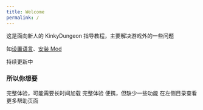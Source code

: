 ```yaml
---
title: Welcome
permalink: /
---
```


这是面向新人的 KinkyDungeon 指导教程，主要解决游戏外的一些问题

如[设置语言](/gamesettings/language)、[安装 Mod](/gamesettings/mods)

持续更新中

### 所以你想要

<CardGrid>
    <LinkCard icon="fa7-brands:edge" title="在浏览器中游玩" href="/getgame/browser/">
        完整体验，可能需要长时间加载
    </LinkCard>
    <LinkCard icon="material-symbols:monitor-outline" title="在电脑上游玩" href="/getgame/application/">
        完整体验
    </LinkCard>
    <LinkCard icon="material-symbols:mobile-outline" title="在手机上游玩" href="/getgame/mobile/">
        便携，但缺少一些功能
    </LinkCard>
    <Card title="更多帮助" icon="material-symbols:more-horiz">
        在左侧目录查看更多帮助页面
    </Card>
</CardGrid>
